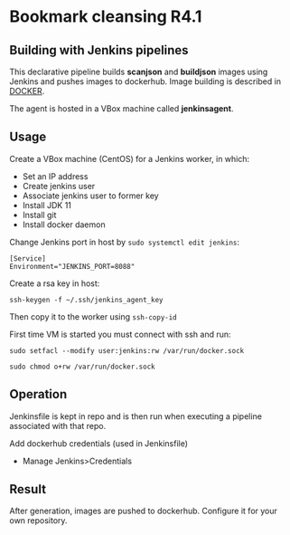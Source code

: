 # Bookmark cleansing R4.1

## Building with Jenkins pipelines

This declarative pipeline builds __scanjson__ and __buildjson__ images using Jenkins and pushes images to dockerhub. Image building is described in [DOCKER](DOCKER.md).

The agent is hosted in a VBox machine called __jenkinsagent__.

## Usage

Create a VBox machine (CentOS) for a Jenkins worker, in which:

* Set an IP address
* Create jenkins user
* Associate jenkins user to former key
* Install JDK 11
* Install git
* Install docker daemon

Change Jenkins port in host by `sudo systemctl edit jenkins`:

    [Service]
    Environment="JENKINS_PORT=8088"

Create a rsa key in host:

`ssh-keygen -f ~/.ssh/jenkins_agent_key`

Then copy it to the worker using `ssh-copy-id`

First time VM is started you must connect with ssh and run:

`sudo setfacl --modify user:jenkins:rw /var/run/docker.sock`

`sudo chmod o+rw /var/run/docker.sock`

## Operation

Jenkinsfile is kept in repo and is then run when executing a pipeline associated with that repo.

Add dockerhub credentials (used in Jenkinsfile)

* Manage Jenkins&gt;Credentials

## Result

After generation, images are pushed to dockerhub. Configure it for your own repository.
